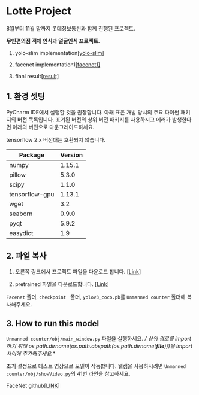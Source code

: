 # Lotte Project

8월부터 11월 말까지 롯데정보통신과 함께 진행된 프로젝트. 

**무인편의점 객체 인식과 얼굴인식 프로젝트.**


1. yolo-slim implementation[[yolo-slim]](https://www.youtube.com/watch?v=DQuO6h57ieo)

2. facenet implementation1[[facenet1]](https://www.youtube.com/watch?v=b7Es7vDKsRo)

3. fianl result[[result]](https://www.youtube.com/watch?v=_ZWP0opu5Wk)


## 1. 환경 셋팅

PyCharm IDE에서 실행할 것을 권장합니다.
아래 표은 개발 당시의 주요 파이썬 패키지의 버전 목록입니다.
표기된 버전의 상위 버전 패키지를 사용하시고 
에러가 발생한다면 아래의 버전으로 다운그레이드하세요.

tensorflow 2.x 버전대는 호환되지 않습니다.

| Package        | Version |
| -------------- | ------- |
| numpy          | 1.15.1  |
| pillow         | 5.3.0   |
| scipy          | 1.1.0   |
| tensorflow-gpu | 1.13.1  |
| wget           | 3.2     |
| seaborn        | 0.9.0   |
| pyqt           | 5.9.2   |
| easydict       | 1.9     |

## 2. 파일 복사
1. 오른쪽 링크에서 프로젝트 파일을 다운로드 합니다. [[Link]](https://drive.google.com/file/d/11HbV0sJBeWg8PV9_wDDMX6wjXunq_PTJ/view?usp=sharing)


2. pretrained 파일을 다운로드합니다. [[Link]](https://drive.google.com/file/d/1H_PrMzsxTpmbI3ldQtDWCBZNZA5gV2Hj/view?usp=sharing)

`Facenet` 폴더, `checkpoint ` 폴더, `yolov3_coco.pb`를 `Unmanned counter` 폴더에 복사해주세요.

## 3. How to run this model

`Unmanned counter/obj/main_window.py` 파일을 실행하세요.
**/* 상위 경로를 import 하기 위해 os.path.dirname(os.path.abspath(os.path.dirname(__file__)))을 import 사이에 추가해주세요.**

초기 설정으로 테스트 영상으로 모델이 작동합니다.
웹캠을 사용하시려면 `Unmanned counter/obj/showVideo.py`의 41번 라인을 참고하세요.

FaceNet github[[LINK]](https://github.com/davidsandberg/facenet/blob/master/contributed/face.py)
